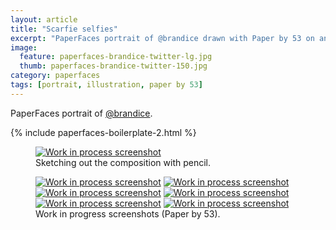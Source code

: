 ```yaml
---
layout: article
title: "Scarfie selfies"
excerpt: "PaperFaces portrait of @brandice drawn with Paper by 53 on an iPad."
image: 
  feature: paperfaces-brandice-twitter-lg.jpg
  thumb: paperfaces-brandice-twitter-150.jpg
category: paperfaces
tags: [portrait, illustration, paper by 53]
---
```


PaperFaces portrait of <a href="http://twitter.com/brandice">@brandice</a>.

{% include paperfaces-boilerplate-2.html %}

<figure>
  <a href="{{ site.url }}/images/paperfaces-brandice-process-1-lg.jpg"><img src="{{ site.url }}/images/paperfaces-brandice-process-1-750.jpg" alt="Work in process screenshot"></a>
  <figcaption>Sketching out the composition with pencil.</figcaption>
</figure>

<figure class="half">
  <a href="{{ site.url }}/images/paperfaces-brandice-process-2-lg.jpg"><img src="{{ site.url }}/images/paperfaces-brandice-process-2-600.jpg" alt="Work in process screenshot"></a>
  <a href="{{ site.url }}/images/paperfaces-brandice-process-3-lg.jpg"><img src="{{ site.url }}/images/paperfaces-brandice-process-3-600.jpg" alt="Work in process screenshot"></a>
  <a href="{{ site.url }}/images/paperfaces-brandice-process-4-lg.jpg"><img src="{{ site.url }}/images/paperfaces-brandice-process-4-600.jpg" alt="Work in process screenshot"></a>
  <a href="{{ site.url }}/images/paperfaces-brandice-process-5-lg.jpg"><img src="{{ site.url }}/images/paperfaces-brandice-process-5-600.jpg" alt="Work in process screenshot"></a>
  <a href="{{ site.url }}/images/paperfaces-brandice-process-6-lg.jpg"><img src="{{ site.url }}/images/paperfaces-brandice-process-6-600.jpg" alt="Work in process screenshot"></a>
  <a href="{{ site.url }}/images/paperfaces-brandice-process-7-lg.jpg"><img src="{{ site.url }}/images/paperfaces-brandice-process-7-600.jpg" alt="Work in process screenshot"></a>
  <figcaption>Work in progress screenshots (Paper by 53).</figcaption>
</figure>